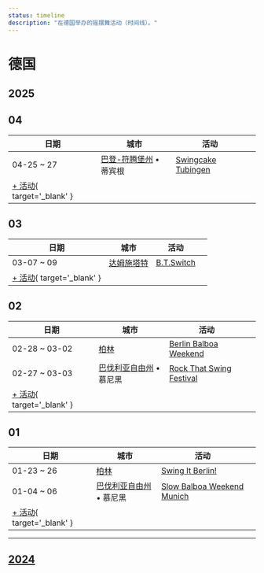```yaml
---
status: timeline
description: "在德国举办的摇摆舞活动（时间线）。"
---
```


# 德国

## 2025

## 04

| 日期 | 城市 | 活动 | |
| --- | --- | --- | --- |
| 04-25 ~ 27 | [巴登-符腾堡州](by_city.md#baden-wurttemberg) • 蒂宾根 | [Swingcake Tubingen](swingcake-tubingen-2025.md) |  |
| [+ 活动](https://github.com/swingdance/events/issues/new?assignees=&labels=add+event&projects=&template=02-add_entity.yml&title=%5B2025%2Fde%5D%20%3CName%3E&region=de&province=&city=&org_id=&date_starts=2025-04-&date_ends=2025-04-){ target='_blank' }

## 03

| 日期 | 城市 | 活动 | |
| --- | --- | --- | --- |
| 03-07 ~ 09 | [达姆施塔特](by_city.md#darmstadt) | [B.T.Switch](b-t-switch-2025.md) |  |
| [+ 活动](https://github.com/swingdance/events/issues/new?assignees=&labels=add+event&projects=&template=02-add_entity.yml&title=%5B2025%2Fde%5D%20%3CName%3E&region=de&province=&city=&org_id=&date_starts=2025-03-&date_ends=2025-03-){ target='_blank' }

## 02

| 日期 | 城市 | 活动 | |
| --- | --- | --- | --- |
| 02-28 ~ 03-02 | [柏林](by_city.md#berlin) | [Berlin Balboa Weekend](berlin-balboa-weekend-2025.md) |  |
| 02-27 ~ 03-03 | [巴伐利亚自由州](by_city.md#bavaria) • 慕尼黑 | [Rock That Swing Festival](rock-that-swing-festival-2025.md) |  |
| [+ 活动](https://github.com/swingdance/events/issues/new?assignees=&labels=add+event&projects=&template=02-add_entity.yml&title=%5B2025%2Fde%5D%20%3CName%3E&region=de&province=&city=&org_id=&date_starts=2025-02-&date_ends=2025-02-){ target='_blank' }

## 01

| 日期 | 城市 | 活动 | |
| --- | --- | --- | --- |
| 01-23 ~ 26 | [柏林](by_city.md#berlin) | [Swing It Berlin!](swing-it-berlin-2025.md) |  |
| 01-04 ~ 06 | [巴伐利亚自由州](by_city.md#bavaria) • 慕尼黑 | [Slow Balboa Weekend Munich](slow-balboa-weekend-munich-2025.md) |  |
| [+ 活动](https://github.com/swingdance/events/issues/new?assignees=&labels=add+event&projects=&template=02-add_entity.yml&title=%5B2025%2Fde%5D%20%3CName%3E&region=de&province=&city=&org_id=&date_starts=2025-01-&date_ends=2025-01-){ target='_blank' }

---

## [2024](2024.md)
